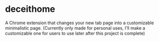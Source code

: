 # deceithome

A Chrome extension that changes your new tab page into a customizable minimalistic page.
(Currently only made for personal uses, I'll make a customizable one for users to use later after this project is complete)

